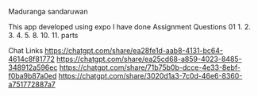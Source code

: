 Maduranga sandaruwan

This app developed using expo
I have done Assignment Questions 01
1.
2.
3.
4.
5.
8.
10.
11. parts


Chat Links
https://chatgpt.com/share/ea28fe1d-aab8-4131-bc64-4614c8f81772
https://chatgpt.com/share/ea25cd68-a859-4023-8485-348912a596ec
https://chatgpt.com/share/71b75b0b-dcce-4e33-8ebf-f0ba9b87a0ed
https://chatgpt.com/share/3020d1a3-7c0d-46e6-8360-a751772887a7
